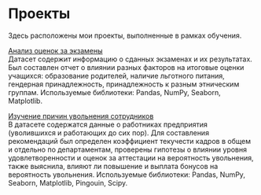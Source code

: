 # Проекты
Здесь расположены мои проекты, выполненные в рамках обучения.

[Анализ оценок за экзамены](https://github.com/ehclop/portfolio-python/tree/main/exam%20grades) 
<br>Датасет содержит информацию о сданных экзаменах и их результатах. Был составлен отчет о влиянии разных факторов на итоговые оценки учащихся: образование родителей, наличие льготного питания, гендерная принадлежность, принадлежность к разным этническим группам.
Используемые библиотеки: Pandas, NumPy, Seaborn, Matplotlib.

[Изучение причин увольнения сотрудников](https://github.com/ehclop/portfolio-python/tree/main/employee%20turnover)
<br>В датасете содержатся данные о работниках предприятия (уволившихся и работающих до сих пор). Для составления рекомендаций был определен коэффициент текучести кадров в общем и отдельно по департаментам, проверены гипотезы о влиянии уровня удовлетворенности и оценок за аттестации на вероятность увольнения, также выяснила, влияют ли повышение и выплата бонусов на вероятность увольнения.
Используемые библиотеки: Pandas, NumPy, Seaborn, Matplotlib, Pingouin, Scipy.
